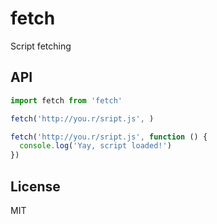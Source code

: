 # fetch

Script fetching

## API

```js
import fetch from 'fetch'

fetch('http://you.r/sript.js', )

fetch('http://you.r/sript.js', function () {
  console.log('Yay, script loaded!')
})
```

## License

MIT

